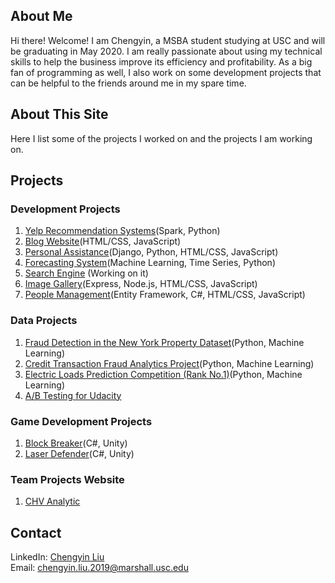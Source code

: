 <!-- Global site tag (gtag.js) - Google Analytics -->
<head>
<meta property='og:image' content='https://images.unsplash.com/photo-1504639725590-34d0984388bd?ixlib=rb-1.2.1&ixid=eyJhcHBfaWQiOjEyMDd9&auto=format&fit=crop&w=1867&q=80'/>
<script async src="https://www.googletagmanager.com/gtag/js?id=UA-158634722-1"></script>
<!-- <meta property='og:image' content='//media.example.com/ 1234567.jpg"/> -->
<script>
  window.dataLayer = window.dataLayer || [];
  function gtag(){dataLayer.push(arguments);}
  gtag('js', new Date());
  gtag('config', 'UA-158634722-1');
</script>
</head>

## About Me

Hi there! Welcome! I am Chengyin, a MSBA student studying at USC and will be graduating in May 2020. I am really passionate about using my technical skills to help the business improve its efficiency and profitability. As a big fan of programming as well, I also work on some development projects that can be helpful to the friends around me in my spare time. 

## About This Site

Here I list some of the projects I worked on and the projects I am working on.

## Projects

### Development Projects
1. [Yelp Recommendation Systems](https://github.com/lynkeib/WebProjects/tree/master/Recommendation%20System)(Spark, Python)
2. [Blog Website](https://github.com/lynkeib/WebProjects/tree/master/MyBlog/blog)(HTML/CSS, JavaScript)
3. [Personal Assistance](https://github.com/lynkeib/WeChatProjects)(Django, Python, HTML/CSS, JavaScript)
4. [Forecasting System](https://github.com/lynkeib/WebProjects/tree/master/Forecasting%20System)(Machine Learning, Time Series, Python)
5. [Search Engine](https://github.com/lynkeib/SearchEngine) (Working on it)
6. [Image Gallery](https://github.com/lynkeib/WebProjects/tree/master/WebDevelopment/Projects/Gallery)(Express, Node.js, HTML/CSS, JavaScript)
7. [People Management](https://github.com/lynkeib/People-Management)(Entity Framework, C#, HTML/CSS, JavaScript)

### Data Projects
1. [Fraud Detection in the New York Property Dataset](https://github.com/lynkeib/WebProjects/tree/master/NY%20Property)(Python, Machine Learning)
2. [Credit Transaction Fraud Analytics Project](https://github.com/lynkeib/WebProjects/tree/master/Credit%20Card%20Fraud%20Detection)(Python, Machine Learning)
3. [Electric Loads Prediction Competition (Rank No.1)](https://github.com/lynkeib/WebProjects/tree/master/Time%20Series%20Competition)(Python, Machine Learning)
4. [A/B Testing for Udacity](https://github.com/lynkeib/WebProjects/tree/master/AB%20Testing%20for%20Udacity%20Course)

### Game Development Projects
1. [Block Breaker](https://simmer.io/@lynkeytb/block-breaker)(C#, Unity)
2. [Laser Defender](https://simmer.io/@lynkeytb/laser-defender)(C#, Unity)

### Team Projects Website
1. [CHV Analytic ](https://www.chvanalytics.com)

## Contact

LinkedIn: [Chengyin Liu](www.linkedin.com/in/chengyinliu458)  
Email: [chengyin.liu.2019@marshall.usc.edu](chengyin.liu.2019@marshall.usc.edu)

